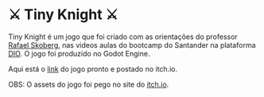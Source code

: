 # ⚔️ Tiny Knight ⚔️

Tiny Knight é um jogo que foi criado com as orientações do professor [Rafael Skoberg](https://github.com/rafaskb), nas videos aulas do bootcamp do Santander na plataforma [DIO](https://www.dio.me/). O jogo foi produzido no Godot Engine.

Aqui está o [link](https://julys.itch.io/tiny-knight) do jogo pronto e postado no itch.io. 

OBS: O assets do jogo foi pego no site do [itch.io](https://itch.io/games).
